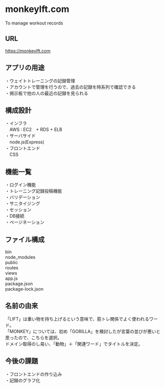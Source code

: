 # monkeylft.com
To manage workout records

## URL  
https://monkeylft.com  

## アプリの用途  
・ウェイトトレーニングの記録管理  
・アカウントで管理を行うので、過去の記録を時系列で確認できる  
・掲示板で他の人の最近の記録を見られる  

## 構成設計  
・インフラ  
　AWS : EC2　+ RDS + ELB  
・サーバサイド  
　node.js(Express)  
・フロントエンド  
　CSS  

## 機能一覧  
・ログイン機能  
・トレーニング記録投稿機能  
・バリデーション  
・サニタイジング  
・セッション  
・DB接続  
・ページネーション  

## ファイル構成  
bin  
node_modules  
public  
routes  
views  
app.js  
package.json  
package-lock.json  

## 名前の由来  
「LIFT」は重い物を持ち上げるという意味で、筋トレ関係でよく使われるワード。  
「MONKEY」については、初め「GORILLA」を検討したが言葉の並びが悪いと思ったので、こちらを選択。  
ドメイン取得のし易い、「動物」＋「関連ワード」でタイトルを決定。  

## 今後の課題  
・フロントエンドの作り込み  
・記録のグラフ化  
